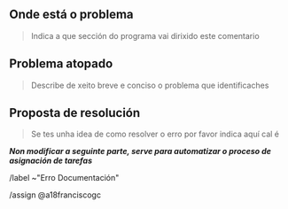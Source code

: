 ## Onde está o problema

> Indica a que sección do programa vai dirixido este comentario

## Problema atopado

> Describe de xeito breve e conciso o problema que identificaches

## Proposta de resolución

> Se tes unha idea de como resolver o erro por favor indica aquí cal é


***Non modificar a seguinte parte, serve para automatizar o proceso de asignación de tarefas***

/label ~"Erro Documentación"

/assign @a18franciscogc
